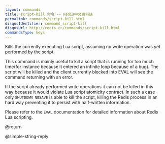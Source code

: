 ```yaml
---
layout: commands
title: script-kill 命令 -- Redis中文资料站
permalink: commands/script-kill.html
disqusIdentifier: command_script-kill
disqusUrl: http://redis.cn/commands/script-kill.html
commandsType: keys
---
```


Kills the currently executing Lua script, assuming no write operation was yet
performed by the script.

This command is mainly useful to kill a script that is running for too much
time(for instance because it entered an infinite loop because of a bug).
The script will be killed and the client currently blocked into EVAL will see
the command returning with an error.

If the script already performed write operations it can not be killed in this
way because it would violate Lua script atomicity contract.
In such a case only `SHUTDOWN NOSAVE` is able to kill the script, killing
the Redis process in an hard way preventing it to persist with half-written
information.

Please refer to the `EVAL` documentation for detailed information about Redis
Lua scripting.

@return

@simple-string-reply
